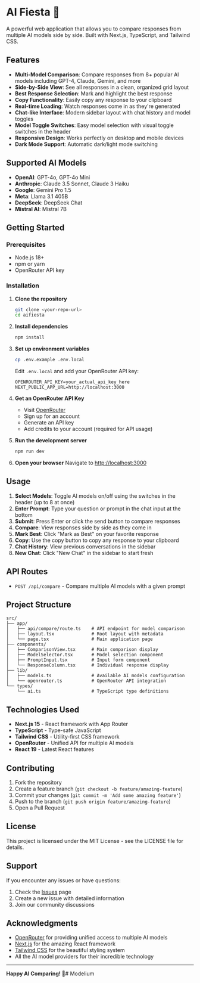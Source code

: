 # AI Fiesta 🎉

A powerful web application that allows you to compare responses from multiple AI models side by side. Built with Next.js, TypeScript, and Tailwind CSS.

## Features

- **Multi-Model Comparison**: Compare responses from 8+ popular AI models including GPT-4, Claude, Gemini, and more
- **Side-by-Side View**: See all responses in a clean, organized grid layout
- **Best Response Selection**: Mark and highlight the best response
- **Copy Functionality**: Easily copy any response to your clipboard
- **Real-time Loading**: Watch responses come in as they're generated
- **Chat-like Interface**: Modern sidebar layout with chat history and model toggles
- **Model Toggle Switches**: Easy model selection with visual toggle switches in the header
- **Responsive Design**: Works perfectly on desktop and mobile devices
- **Dark Mode Support**: Automatic dark/light mode switching

## Supported AI Models

- **OpenAI**: GPT-4o, GPT-4o Mini
- **Anthropic**: Claude 3.5 Sonnet, Claude 3 Haiku
- **Google**: Gemini Pro 1.5
- **Meta**: Llama 3.1 405B
- **DeepSeek**: DeepSeek Chat
- **Mistral AI**: Mistral 7B

## Getting Started

### Prerequisites

- Node.js 18+ 
- npm or yarn
- OpenRouter API key

### Installation

1. **Clone the repository**
   ```bash
   git clone <your-repo-url>
   cd aifiesta
   ```

2. **Install dependencies**
   ```bash
   npm install
   ```

3. **Set up environment variables**
   ```bash
   cp .env.example .env.local
   ```
   
   Edit `.env.local` and add your OpenRouter API key:
   ```
   OPENROUTER_API_KEY=your_actual_api_key_here
   NEXT_PUBLIC_APP_URL=http://localhost:3000
   ```

4. **Get an OpenRouter API Key**
   - Visit [OpenRouter](https://openrouter.ai/)
   - Sign up for an account
   - Generate an API key
   - Add credits to your account (required for API usage)

5. **Run the development server**
   ```bash
   npm run dev
   ```

6. **Open your browser**
   Navigate to [http://localhost:3000](http://localhost:3000)

## Usage

1. **Select Models**: Toggle AI models on/off using the switches in the header (up to 8 at once)
2. **Enter Prompt**: Type your question or prompt in the chat input at the bottom
3. **Submit**: Press Enter or click the send button to compare responses
4. **Compare**: View responses side by side as they come in
5. **Mark Best**: Click "Mark as Best" on your favorite response
6. **Copy**: Use the copy button to copy any response to your clipboard
7. **Chat History**: View previous conversations in the sidebar
8. **New Chat**: Click "New Chat" in the sidebar to start fresh

## API Routes

- `POST /api/compare` - Compare multiple AI models with a given prompt

## Project Structure

```
src/
├── app/
│   ├── api/compare/route.ts    # API endpoint for model comparison
│   ├── layout.tsx              # Root layout with metadata
│   └── page.tsx                # Main application page
├── components/
│   ├── ComparisonView.tsx      # Main comparison display
│   ├── ModelSelector.tsx       # Model selection component
│   ├── PromptInput.tsx         # Input form component
│   └── ResponseColumn.tsx      # Individual response display
├── lib/
│   ├── models.ts               # Available AI models configuration
│   └── openrouter.ts           # OpenRouter API integration
└── types/
    └── ai.ts                   # TypeScript type definitions
```

## Technologies Used

- **Next.js 15** - React framework with App Router
- **TypeScript** - Type-safe JavaScript
- **Tailwind CSS** - Utility-first CSS framework
- **OpenRouter** - Unified API for multiple AI models
- **React 19** - Latest React features

## Contributing

1. Fork the repository
2. Create a feature branch (`git checkout -b feature/amazing-feature`)
3. Commit your changes (`git commit -m 'Add some amazing feature'`)
4. Push to the branch (`git push origin feature/amazing-feature`)
5. Open a Pull Request

## License

This project is licensed under the MIT License - see the LICENSE file for details.

## Support

If you encounter any issues or have questions:

1. Check the [Issues](https://github.com/your-username/aifiesta/issues) page
2. Create a new issue with detailed information
3. Join our community discussions

## Acknowledgments

- [OpenRouter](https://openrouter.ai/) for providing unified access to multiple AI models
- [Next.js](https://nextjs.org/) for the amazing React framework
- [Tailwind CSS](https://tailwindcss.com/) for the beautiful styling system
- All the AI model providers for their incredible technology

---

**Happy AI Comparing! 🚀**#   M o d e l i u m  
 